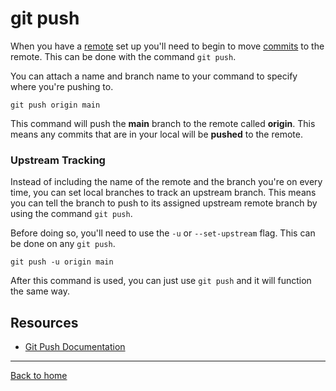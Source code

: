 # git push
When you have a [remote](./REMOTE.md) set up you'll need to begin to move [commits](./COMMIT.md) to the remote. This can be done with the command `git push`.

You can attach a name and branch name to your command to specify where you're pushing to. 

```
git push origin main
```
This command will push the **main** branch to the remote called **origin**.
This means any commits that are in your local will be **pushed** to the remote. 

### Upstream Tracking

Instead of including the name of the remote and the branch you're on every time, you can set local branches to track an upstream branch. This means you can tell the branch to push to its assigned upstream remote branch by using the command `git push`.

Before doing so, you'll need to use the `-u` or `--set-upstream` flag. This can be done on any `git push`.
```
git push -u origin main
```
After this command is used, you can just use `git push` and it will function the same way. 

## Resources
- [Git Push Documentation](https://git-scm.com/docs/git-push) 
---
[Back to home](../README.md)
